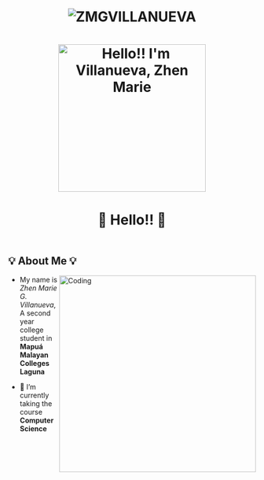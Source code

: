 #
# <p align="center"> <img src="https://komarev.com/ghpvc/?username=ZMGVillanueva&label=Profile%20views&color=990402&style=for-the-badge" alt="ZMGVILLANUEVA" /> </p>

# <div align="center"> [<img src="https://media2.giphy.com/media/v1.Y2lkPTc5MGI3NjExYmV5aWE0MTdxbWRud3BmOWFqZjZiMHcxc21jaXA5b2RpZmdqd3dveCZlcD12MV9pbnRlcm5hbF9naWZfYnlfaWQmY3Q9Zw/TE7u1JdawjEwr6suhU/200.gif" alt="Hello!! I'm Villanueva, Zhen Marie" width=300 title="Hello!!"/>](https://media1.giphy.com/media/v1.Y2lkPTc5MGI3NjExa3hpaHYyZnFjbGRyZzhwcjQ4cG01eHVoZGNudTMxMW03cTRkMTRpMyZlcD12MV9pbnRlcm5hbF9naWZfYnlfaWQmY3Q9Zw/7TwYOahsPpIJABom26/giphy.gif) </div>





# **<div align="center">🦌 Hello!! 🦌</div>**


## <br />💡 About Me 💡
<img align="right" alt="Coding" width=400 src="https://media.tenor.com/GOj9ZF_-ZOcAAAAM/cat.gif">

- My name is *Zhen Marie G. Villanueva*, A second year college student in **Mapuá Malayan Colleges Laguna**

- 🏫 I’m currently taking the course  **Computer Science**



